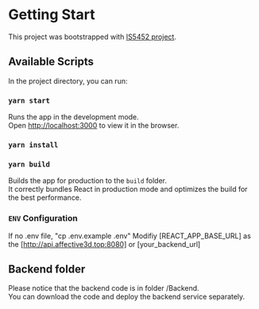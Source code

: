 # Getting Start

This project was bootstrapped with [IS5452 project](https://github.com/yanbin1992/IS5452_project).

## Available Scripts

In the project directory, you can run:

### `yarn start`

Runs the app in the development mode.\
Open [http://localhost:3000](http://localhost:3000) to view it in the browser.

### `yarn install`

### `yarn build`

Builds the app for production to the `build` folder.\
It correctly bundles React in production mode and optimizes the build for the best performance.


### `ENV` Configuration

If no .env file, "cp .env.example .env"
Modifiy [REACT_APP_BASE_URL] as the [http://api.affective3d.top:8080] or [your_backend_url]

## Backend folder
Please notice that the backend code is in folder /Backend.  
You can download the code and deploy the backend service separately.
